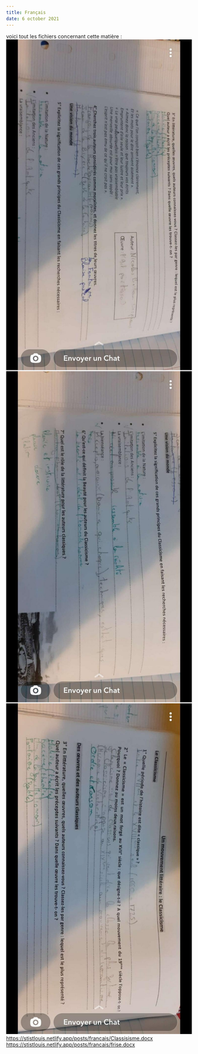 ```yaml
---
title: Français
date: 6 october 2021
---
```

voici tout les fichiers concernant cette matière :
![](c[1].jpg)
![](b[1].jpg)
![](a[1].jpg)
https://stistlouis.netlify.app/posts/francais/Classisisme.docx
https://stistlouis.netlify.app/posts/francais/frise.docx
